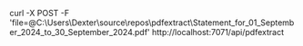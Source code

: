 curl -X POST -F 'file=@C:\Users\Dexter\source\repos\pdfextract\Statement_for_01_September_2024_to_30_September_2024.pdf' http://localhost:7071/api/pdfextract
